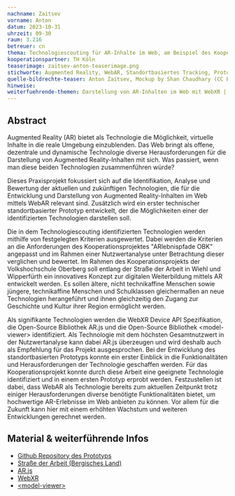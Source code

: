 ```yaml
---
nachname: Zaitsev
vorname: Anton
datum: 2023-10-31
uhrzeit: 09-30
raum: 3.216
betreuer: cn
thema: Technologiescouting für AR-Inhalte im Web, am Beispiel des Kooperationsprojektes "ARlebnispfade OBK"
kooperationspartner: TH Köln
teaserimage: zaitsev-anton-teaserimage.png
stichworte: Augmented Reality, WebAR, Standortbasiertes Tracking, Prototyping, ARjs
quelle-bildrechte-teaser: Anton Zaitsev, Mockup by Shan Chaudhary (CC BY 4.0)
hinweise:
weiterfuehrende-themen: Darstellung von AR-Inhalten im Web mit WebXR | Konzeption einer Geräteerkennung im Web zur Erhöhung der Kompatibilität bei der Darstellung von AR-Inhalten | Gestaltungssysteme bzw. UI/UX in Augmented Reality Anwendungen | Unterstützes Onboarding für Augmented Reality Anwendungen
---
```


## Abstract

Augmented Reality (AR) bietet als Technologie die Möglichkeit, virtuelle Inhalte in die reale Umgebung einzublenden. Das Web bringt als offene, dezentrale und dynamische Technologie diverse Herausforderungen für die Darstellung von Augmented Reality-Inhalten mit sich. Was passiert, wenn man diese beiden Technologien zusammenführen würde?

Dieses Praxisprojekt fokussiert sich auf die Identifikation, Analyse und Bewertung der aktuellen und zukünftigen Technologien, die für die Entwicklung und Darstellung von Augmented Reality-Inhalten im Web mittels WebAR relevant sind. Zusätzlich wird ein erster technischer standortbasierter Prototyp entwickelt, der die Möglichkeiten einer der identifizierten Technologien darstellen soll.

Die in dem Technologiescouting identifizierten Technologien werden mithilfe von festgelegten Kriterien ausgewertet. Dabei werden die Kriterien an die Anforderungen des Kooperationsprojektes "ARlebnispfade OBK" angepasst und im Rahmen einer Nutzwertanalyse unter Betrachtung dieser verglichen und bewertet. Im Rahmen des Kooperationsprojekts der Volkshochschule Oberberg soll entlang der Straße der Arbeit in Wiehl und Wipperfürth ein innovatives Konzept zur digitalen Weiterbildung mittels AR entwickelt werden. Es sollen ältere, nicht technikaffine Menschen sowie jüngere, technikaffine Menschen und Schulklassen gleichermaßen an neue Technologien herangeführt und ihnen gleichzeitig den Zugang zur Geschichte und Kultur ihrer Region ermöglicht werden.

Als signifikante Technologien werden die WebXR Device API Spezifikation, die Open-Source Bibliothek AR.js und die Open-Source Bibliothek \<model-viewer\> identifiziert. Als Technologie mit dem höchsten Gesamtnutzwert in der Nutzwertanalyse kann dabei AR.js überzeugen und wird deshalb auch als Empfehlung für das Projekt ausgesprochen. Bei der Entwicklung des standortbasierten Prototyps konnte ein erster Einblick in die Funktionalitäten und Herausforderungen der Technologie geschaffen werden.
Für das Kooperationsprojekt konnte durch diese Arbeit eine geeignete Technologie identifiziert und in einem ersten Prototyp erprobt werden. Festzustellen ist dabei, dass WebAR als Technologie bereits zum aktuellen Zeitpunkt trotz einiger Herausforderungen diverse benötigte Funktionalitäten bietet, um hochwertige AR-Erlebnisse im Web anbieten zu können. Vor allem für die Zukunft kann hier mit einem erhöhten Wachstum und weiteren Entwicklungen gerechnet werden.

## Material & weiterführende Infos

- [Github Repository des Prototyps](https://github.com/antonztsv/arlebnispfad-location)
- [Straße der Arbeit (Bergisches Land)](https://www.ich-geh-wandern.de/stra%C3%9Fe-der-arbeit-bergisches-land)
- [AR.js](https://ar-js-org.github.io/AR.js-Docs/)
- [WebXR](https://immersiveweb.dev/)
- [\<model-viewer\>](https://modelviewer.dev/)
